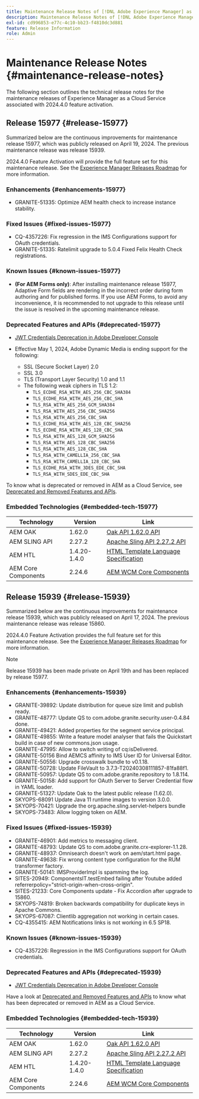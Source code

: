 ```yaml
---
title: Maintenance Release Notes of [!DNL Adobe Experience Manager] as a Cloud Service associated with 2024.4.0 feature activation.
description: Maintenance Release Notes of [!DNL Adobe Experience Manager] as a Cloud Service associated with 2024.4.0 feature activation.
exl-id: cd996853-e77c-4c10-bb23-f4810dc3d881
feature: Release Information
role: Admin
---
```

# Maintenance Release Notes {#maintenance-release-notes}

The following section outlines the technical release notes for the maintenance releases of Experience Manager as a Cloud Service associated with 2024.4.0 feature activation.

## Release 15977 {#release-15977}

Summarized below are the continuous improvements for maintenance release 15977, which was publicly released on April 19, 2024. The previous maintenance release was release 15939.

2024.4.0 Feature Activation will provide the full feature set for this maintenance release. See the [Experience Manager Releases Roadmap](https://experienceleague.adobe.com/docs/experience-manager-release-information/aem-release-updates/update-releases-roadmap.html) for more information.

### Enhancements {#enhancements-15977}

* GRANITE-51335: Optimize AEM health check to increase instance stability.

### Fixed Issues {#fixed-issues-15977}

* CQ-4357226: Fix regression in the IMS Configurations support for OAuth credentials.
* GRANITE-51335: Ratelimit upgrade to 5.0.4 Fixed Felix Health Check registrations.

### Known Issues {#known-issues-15977}

* **(For AEM Forms only)**: After installing maintenance release 15977, Adaptive Form fields are rendering in the incorrect order during form authoring and for published forms. If you use AEM Forms, to avoid any inconvenience, it is recommended to not upgrade to this release until the issue is resolved in the upcoming maintenance release.

### Deprecated Features and APIs {#deprecated-15977}

* [JWT Credentials Deprecation in Adobe Developer Console](/help/security/jwt-credentials-deprecation-in-adobe-developer-console.md)

* Effective May 1, 2024, Adobe Dynamic Media is ending support for the following:

  * SSL (Secure Socket Layer) 2.0
  * SSL 3.0 
  * TLS (Transport Layer Security) 1.0 and 1.1
  * The following weak ciphers in TLS 1.2:
    * `TLS_ECDHE_RSA_WITH_AES_256_CBC_SHA384`
    * `TLS_ECDHE_RSA_WITH_AES_256_CBC_SHA`
    * `TLS_RSA_WITH_AES_256_GCM_SHA384`
    * `TLS_RSA_WITH_AES_256_CBC_SHA256`
    * `TLS_RSA_WITH_AES_256_CBC_SHA`
    * `TLS_ECDHE_RSA_WITH_AES_128_CBC_SHA256`
    * `TLS_ECDHE_RSA_WITH_AES_128_CBC_SHA`
    * `TLS_RSA_WITH_AES_128_GCM_SHA256`
    * `TLS_RSA_WITH_AES_128_CBC_SHA256`
    * `TLS_RSA_WITH_AES_128_CBC_SHA`
    * `TLS_RSA_WITH_CAMELLIA_256_CBC_SHA`
    * `TLS_RSA_WITH_CAMELLIA_128_CBC_SHA`
    * `TLS_ECDHE_RSA_WITH_3DES_EDE_CBC_SHA`
    * `TLS_RSA_WITH_SDES_EDE_CBC_SHA`

To know what is deprecated or removed in AEM as a Cloud Service, see [Deprecated and Removed Features and APIs](/help/release-notes/deprecated-removed-features.md).

### Embedded Technologies {#embedded-tech-15977}

|Technology|Version|Link|
|---|---|---|
|AEM OAK | 1.62.0|[Oak API 1.62.0 API](https://www.javadoc.io/doc/org.apache.jackrabbit/oak-api/1.62.0/index.html)| 
|AEM SLING API | 2.27.2 |[Apache Sling API 2.27.2 API](https://www.javadoc.io/doc/org.apache.sling/org.apache.sling.api/latest/index.html)|
|AEM HTL| 1.4.20-1.4.0 |[HTML Template Language Specification](https://github.com/adobe/htl-spec)|
|AEM Core Components| 2.24.6|[AEM WCM Core Components](https://github.com/adobe/aem-core-wcm-components)|

## Release 15939 {#release-15939}

Summarized below are the continuous improvements for maintenance release 15939, which was publicly released on April 17, 2024. The previous maintenance release was release 15860.

2024.4.0 Feature Activation provides the full feature set for this maintenance release. See the [Experience Manager Releases Roadmap](https://experienceleague.adobe.com/docs/experience-manager-release-information/aem-release-updates/update-releases-roadmap.html) for more information.

>[!NOTE]
>
>Release 15939 has been made private on April 19th and has been replaced by release 15977.

### Enhancements {#enhancements-15939}

* GRANITE-39892: Update distribution for queue size limit and publish ready.
* GRANITE-48777: Update QS to com.adobe.granite.security.user-0.4.84 done.
* GRANITE-49421: Added properties for the segment service principal.
* GRANITE-49855: Write a feature model analyser that fails the Quickstart build in case of new commons.json usage.
* GRANITE-47995: Allow to switch writing of cq:isDelivered.
* GRANITE-50156 Bind AEMCS affinity to IMS User ID for Universal Editor.
* GRANITE-50556: Upgrade crosswalk bundle to v0.1.18.
* GRANITE-50728: Update FileVault to 3.7.3-T20240308111857-81fa88f1.
* GRANITE-50957: Update QS to com.adobe.granite.repository to 1.8.114.
* GRANITE-50158: Add support for OAuth Server to Server Credential flow in  YAML loader.
* GRANITE-51327: Update Oak to the latest public release (1.62.0).
* SKYOPS-68091 Update Java 11 runtime images to version 3.0.0.
* SKYOPS-70421: Upgrade the org.apache.sling.servlet-helpers bundle
* SKYOPS-73483: Allow logging token on AEM.

### Fixed Issues {#fixed-issues-15939}

* GRANITE-46901: Add metrics to messaging client.
* GRANITE-48793: Update QS to com.adobe.granite.crx-explorer-1.1.28.
* GRANITE-48937: Omnisearch doesn't work on aem/start.html page.
* GRANITE-49638: Fix wrong content type configuration for the RUM transformer factory.
* GRANITE-50141: IMSProviderImpl is spamming the log.
* SITES-20949: ComponentsIT.testEmbed failing after Youtube added referrerpolicy="strict-origin-when-cross-origin".
* SITES-21233: Core Components update - Fix Accordion after upgrade to 15860.
* SKYOPS-74819: Broken backwards compatibility for duplicate keys in Apache Commons.
* SKYOPS-67087: Clientlib aggregation not working in certain cases.
* CQ-4355415: AEM Notifications links is not working in 6.5 SP18.

### Known Issues {#known-issues-15939}

* CQ-4357226: Regression in the IMS Configurations support for OAuth credentials.

### Deprecated Features and APIs {#deprecated-15939}

* [JWT Credentials Deprecation in Adobe Developer Console](/help/security/jwt-credentials-deprecation-in-adobe-developer-console.md)

Have a look at [Deprecated and Removed Features and APIs](/help/release-notes/deprecated-removed-features.md) to know what has been deprecated or removed in AEM as a Cloud Service.

### Embedded Technologies {#embedded-tech-15939}

|Technology|Version|Link|
|---|---|---|
|AEM OAK | 1.62.0|[Oak API 1.62.0 API](https://www.javadoc.io/doc/org.apache.jackrabbit/oak-api/1.62.0/index.html)| 
|AEM SLING API | 2.27.2 |[Apache Sling API 2.27.2 API](https://www.javadoc.io/doc/org.apache.sling/org.apache.sling.api/latest/index.html)|
|AEM HTL| 1.4.20-1.4.0 |[HTML Template Language Specification](https://github.com/adobe/htl-spec)|
|AEM Core Components| 2.24.6|[AEM WCM Core Components](https://github.com/adobe/aem-core-wcm-components)|

